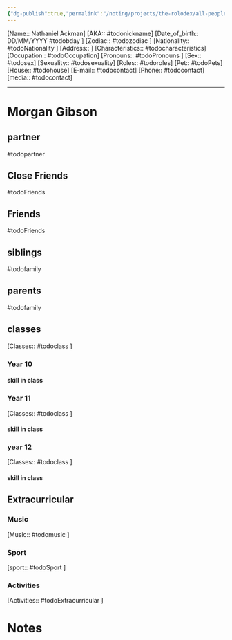```yaml
---
{"dg-publish":true,"permalink":"/noting/projects/the-rolodex/all-people/students/morgan-gibson/","dgHomeLink":true,"dgPassFrontmatter":false}
---
```


[Name:: Nathaniel Ackman]
[AKA:: #todonickname]
[Date_of_birth:: DD/MM/YYYY #todobday ]
[Zodiac:: #todozodiac ]
[Nationality:: #todoNationality ]
[Address:: ]
[Characteristics::  #todocharacteristics]
[Occupation:: #todoOccupation]
[Pronouns:: #todoPronouns ]
[Sex:: #todosex]
[Sexuality:: #todosexuality]
[Roles:: #todoroles]
[Pet:: #todoPets]
[House:: #todohouse]
[E-mail:: #todocontact]
[Phone:: #todocontact]
[media:: #todocontact]

---
# Morgan Gibson
## partner
#todopartner
## Close Friends
#todoFriends
## Friends
#todoFriends
## siblings
#todofamily
## parents
#todofamily
## classes
[Classes:: #todoclass ]
### Year 10
#### skill in class
### Year 11
[Classes:: #todoclass ]
#### skill in class
### year 12
[Classes:: #todoclass ]
#### skill in class
## Extracurricular
### Music
[Music:: #todomusic ]
### Sport
[sport:: #todoSport ]
### Activities
[Activities:: #todoExtracurricular ]
# Notes
